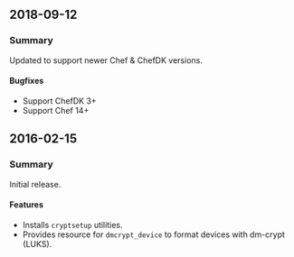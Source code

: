 ## 2018-09-12
### Summary
Updated to support newer Chef & ChefDK versions.

#### Bugfixes
- Support ChefDK 3+
- Support Chef 14+

## 2016-02-15
### Summary
Initial release.

#### Features
- Installs `cryptsetup` utilities.
- Provides resource for `dmcrypt_device` to format devices with dm-crypt (LUKS).
